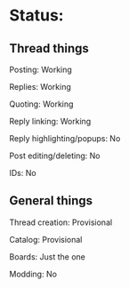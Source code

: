 # Status:

## Thread things

Posting: Working

Replies: Working

Quoting: Working

Reply linking: Working

Reply highlighting/popups: No

Post editing/deleting: No

IDs: No

## General things

Thread creation: Provisional

Catalog: Provisional

Boards: Just the one

Modding: No